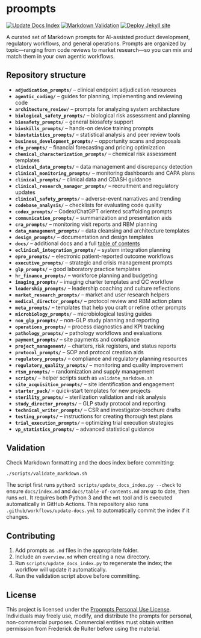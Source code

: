 # proompts

[![Update Docs Index](https://github.com/fderuiter/proompts/actions/workflows/update-docs.yml/badge.svg)](https://github.com/fderuiter/proompts/actions/workflows/update-docs.yml)
[![Markdown Validation](https://github.com/fderuiter/proompts/actions/workflows/markdown-validation.yml/badge.svg)](https://github.com/fderuiter/proompts/actions/workflows/markdown-validation.yml)
[![Deploy Jekyll site](https://github.com/fderuiter/proompts/actions/workflows/deploy-pages.yml/badge.svg)](https://github.com/fderuiter/proompts/actions/workflows/deploy-pages.yml)

A curated set of Markdown prompts for AI-assisted product development, regulatory workflows, and general operations. Prompts are organized by topic—ranging from code reviews to market research—so you can mix and match them in your own agentic workflows.

## Repository structure

- **`adjudication_prompts/`** – clinical endpoint adjudication resources
- **`agentic_coding/`** – guides for planning, implementing and reviewing code
- **`architecture_review/`** – prompts for analyzing system architecture
- **`biological_safety_prompts/`** – biological risk assessment and planning
- **`biosafety_prompts/`** – general biosafety support
- **`bioskills_prompts/`** – hands-on device training prompts
- **`biostatistics_prompts/`** – statistical analysis and peer review tools
- **`business_development_prompts/`** – opportunity scans and proposals
- **`cfo_prompts/`** – financial forecasting and pricing optimization
- **`chemical_characterization_prompts/`** – chemical risk assessment templates
- **`clinical_data_prompts/`** – data management and discrepancy detection
- **`clinical_monitoring_prompts/`** – monitoring dashboards and CAPA plans
- **`clinical_prompts/`** – clinical data and CDASH guidance
- **`clinical_research_manager_prompts/`** – recruitment and regulatory updates
- **`clinical_safety_prompts/`** – adverse-event narratives and trending
- **`codebase_analysis/`** – checklists for evaluating code quality
- **`codex_prompts/`** – Codex/ChatGPT oriented scaffolding prompts
- **`communication_prompts/`** – summarization and presentation aids
- **`cra_prompts/`** – monitoring visit reports and RBM planning
- **`data_management_prompts/`** – data cleansing and architecture templates
- **`design_prompts/`** – documentation and design templates
- **`docs/`** – additional docs and a full [table of contents](docs/index.md)
- **`eclinical_integration_prompts/`** – system integration planning
- **`epro_prompts/`** – electronic patient-reported outcome workflows
- **`executive_prompts/`** – strategic and crisis management prompts
- **`glp_prompts/`** – good laboratory practice templates
- **`hr_finance_prompts/`** – workforce planning and budgeting
- **`imaging_prompts/`** – imaging charter templates and QC workflow
- **`leadership_prompts/`** – leadership coaching and culture reflections
- **`market_research_prompts/`** – market and user research helpers
- **`medical_director_prompts/`** – protocol review and RBM action plans
- **`meta_prompts/`** – templates that help you craft or refine other prompts
- **`microbiology_prompts/`** – microbiological testing guides
- **`non_glp_prompts/`** – non-GLP study planning and reporting
- **`operations_prompts/`** – process diagnostics and KPI tracking
- **`pathology_prompts/`** – pathology workflows and evaluations
- **`payment_prompts/`** – site payments and compliance
- **`project_management/`** – charters, risk registers, and status reports
- **`protocol_prompts/`** – SOP and protocol creation aids
- **`regulatory_prompts/`** – compliance and regulatory planning resources
- **`regulatory_quality_prompts/`** – monitoring and quality improvement
- **`rtsm_prompts/`** – randomization and supply management
- **`scripts/`** – helper scripts such as `validate_markdown.sh`
- **`site_acquisition_prompts/`** – site identification and engagement
- **`starter_pack/`** – quick-start templates for new projects
- **`sterility_prompts/`** – sterilization validation and risk analysis
- **`study_director_prompts/`** – GLP study protocol and reporting
- **`technical_writer_prompts/`** – CSR and investigator-brochure drafts
- **`testing_prompts/`** – instructions for creating thorough test plans
- **`trial_execution_prompts/`** – optimizing trial execution strategies
- **`vp_statistics_prompts/`** – advanced statistical guidance

## Validation

Check Markdown formatting and the docs index before committing:

```bash
./scripts/validate_markdown.sh
```

The script first runs `python3 scripts/update_docs_index.py --check` to ensure
`docs/index.md` and `docs/table-of-contents.md` are up to date, then runs `mdl`.
It requires both Python 3 and the `mdl` tool and is executed automatically in
GitHub Actions.
This repository also runs `.github/workflows/update-docs.yml` to automatically commit the index if it changes.

## Contributing

1. Add prompts as `.md` files in the appropriate folder.
1. Include an `overview.md` when creating a new directory.
1. Run `scripts/update_docs_index.py` to regenerate the index; the workflow will update it automatically.
1. Run the validation script above before committing.

## License

This project is licensed under the [Proompts Personal Use License](LICENSE.md).
Individuals may freely use, modify, and distribute the prompts for personal,
non-commercial purposes. Commercial entities must obtain written permission
from Frederick de Ruiter before using the material.
